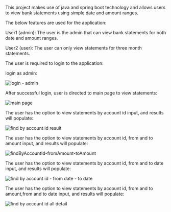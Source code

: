 This project makes use of java and spring boot technology and allows users to view bank statements using simple date and amount ranges.

The below features are used for the application:

User1 (admin): The user is the admin that can view bank statements for both date and amount ranges.

User2 (user): The user can only view statements for three month statements.


The user is required to login to the application:

login as admin:

![login - admin](https://user-images.githubusercontent.com/83164368/115991184-763a8e00-a5d8-11eb-8f83-13024a256cda.png)

After successful login, user is directed to main page to view statements:

![main page](https://user-images.githubusercontent.com/83164368/115991219-99653d80-a5d8-11eb-8d6c-7a4fbf0b0361.png)


The user has the option to view statements by account id input, and results will populate:

![find by account id result](https://user-images.githubusercontent.com/83164368/115991377-1abcd000-a5d9-11eb-8882-ac0edd6bd217.png)

The user has the option to view statements by account id, from and to amount input, and results will populate:

![findByAccountId-fromAmount-toAmount](https://user-images.githubusercontent.com/83164368/115991411-52c41300-a5d9-11eb-97e1-03b4963e55a1.png)

The user has the option to view statements by account id, from and to date input, and results will populate:

![find by account id - from date - to date](https://user-images.githubusercontent.com/83164368/115991435-6f604b00-a5d9-11eb-9de1-a19c1ca3a65e.png)


The user has the option to view statements by account id, from and to amount,from and to date input, and results will populate:

![find by account id all detail](https://user-images.githubusercontent.com/83164368/115991520-dc73e080-a5d9-11eb-8253-f555a4d86737.png)





